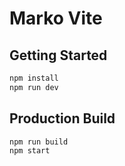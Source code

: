Marko Vite
==================================

## Getting Started

```bash
npm install
npm run dev
```

## Production Build
```bash
npm run build
npm start
```

